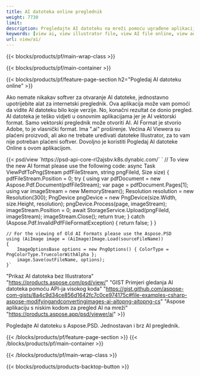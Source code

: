 ```yaml
---
title: AI datoteka online preglednik
weight: 7730
limit: 
description: Pregledajte AI datoteku na mreži pomoću ugrađene aplikacije Aspose
keywords: [view ai, view illustrator file, view AI file online, view adobe illustrator, ai file preview, ai format view]
url: view/ai/
---
```


{{< blocks/products/pf/main-wrap-class >}}


{{< blocks/products/pf/main-container >}}

{{< blocks/products/pf/feature-page-section h2="Pogledaj AI datoteku online" >}}
<p>Ako nemate nikakav softver za otvaranje AI datoteke, jednostavno upotrijebite alat za internetski preglednik. Ova aplikacija može vam pomoći da vidite AI datoteku bilo koje verzije. No, konačni rezultat će donio pregled. AI datoteka je teško vidjeti u osnovnim aplikacijama jer je AI vektorski format. Samo vektorski preglednik može otvoriti AI. AI Format je stvorio Adobe, to je vlasnički format. Ima ".ai" proširenje. Većina AI Viewera su plaćeni proizvodi, ali ako ne trebate uređivati datoteke Illustrator, za to vam nije potreban plaćeni softver. Dovoljno je koristiti Pogledaj AI datoteke Online s ovom aplikacijom.</p>
{{< psd/view `https://psd-api-core-rl2ajsbv.k8s.dynabic.com/` 
`	// To view the new AI format please use the following code:
	async Task<bool> ViewPdfToPng(Stream pdfFileStream, string pngFileId, Size size)
	{
		pdfFileStream.Position = 0;
		try
		{
			using var pdfDocument = new Aspose.Pdf.Document(pdfFileStream);
			var page = pdfDocument.Pages[1];
			using var imageStream = new MemoryStream();
			Resolution resolution = new Resolution(300);
			PngDevice pngDevice = new PngDevice(size.Width, size.Height, resolution);
			pngDevice.Process(page, imageStream);
			imageStream.Position = 0;
			await StorageService.Upload(pngFileId, imageStream);
			imageStream.Close();
			return true;
		}
		catch (Aspose.Pdf.InvalidPdfFileFormatException)
		{
			return false;
		}
	}
	
	// For the viewing of Old AI Formats please use the Aspose.PSD
	using (AiImage image = (AiImage)Image.Load(sourceFileName))
	{
		ImageOptionsBase options = new PngOptions() { ColorType = PngColorType.TruecolorWithAlpha };
		image.Save(outFileName, options);
	}` 
"Prikaz AI datoteka bez Illustratora" "https://products.aspose.com/psd/view/" 
"GIST Primjeri gledanja AI datoteka pomoću API-ja visokog koda" "https://gist.github.com/aspose-com-gists/8a4c9d34ce856d1642fc7c0ce974175c#file-examples-csharp-aspose-modifyingandconvertingimages-ai-aitopng-aitopng-cs" 
"Aspose aplikaciju s niskim kodom za pregled AI na mreži" "https://products.aspose.app/psd/viewer/ai" >}}
<p>Pogledajte AI datoteku s Aspose.PSD. Jednostavan i brz AI preglednik.</p>
{{< /blocks/products/pf/feature-page-section >}}
{{< /blocks/products/pf/main-container >}}


{{< /blocks/products/pf/main-wrap-class >}}

{{< blocks/products/products-backtop-button >}}
